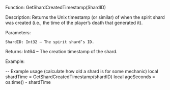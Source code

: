 Function: GetShardCreatedTimestamp(ShardID)

Description: Returns the Unix timestamp (or similar) of when the spirit shard was created (i.e., the time of the player’s death that generated it).

Parameters:

    ShardID: Int32 – The spirit shard’s ID.

Returns: Int64 – The creation timestamp of the shard.

Example:

-- Example usage (calculate how old a shard is for some mechanic)
local shardTime = GetShardCreatedTimestamp(shardID)
local ageSeconds = os.time() - shardTime